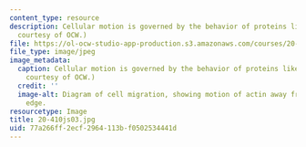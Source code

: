 ```yaml
---
content_type: resource
description: Cellular motion is governed by the behavior of proteins like actin. (Image
  courtesy of OCW.)
file: https://ol-ocw-studio-app-production.s3.amazonaws.com/courses/20-410j-molecular-cellular-and-tissue-biomechanics-be-410j-spring-2003/77a266ff2ecf2964113bf0502534441d_20-410js03.jpg
file_type: image/jpeg
image_metadata:
  caption: Cellular motion is governed by the behavior of proteins like actin. (Image
    courtesy of OCW.)
  credit: ''
  image-alt: Diagram of cell migration, showing motion of actin away from leading
    edge.
resourcetype: Image
title: 20-410js03.jpg
uid: 77a266ff-2ecf-2964-113b-f0502534441d
---
```

